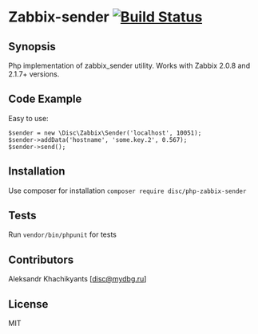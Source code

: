 # Zabbix-sender [![Build Status](https://travis-ci.org/disc/zabbix-sender.svg?branch=master)](https://travis-ci.org/disc/zabbix-sender)

## Synopsis

Php implementation of zabbix_sender utility.
Works with Zabbix 2.0.8 and 2.1.7+ versions.

## Code Example
Easy to use:
```
$sender = new \Disc\Zabbix\Sender('localhost', 10051);
$sender->addData('hostname', 'some.key.2', 0.567);
$sender->send();
```


## Installation

Use composer for installation
`composer require disc/php-zabbix-sender`

## Tests

Run `vendor/bin/phpunit` for tests

## Contributors

Aleksandr Khachikyants [disc@mydbg.ru]

## License

MIT